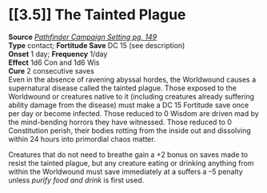 # [[3.5]] The Tainted Plague

**Source** [_Pathfinder Campaign Setting pg. 149_](http://paizo.com/store/downloads/pathfinder/pathfinderChronicles/35E/v5748btpy84eo)  
**Type** contact; **Fortitude Save** DC 15 (see description)  
**Onset** 1 day; **Frequency** 1/day  
**Effect** 1d6 Con and 1d6 Wis  
**Cure** 2 consecutive saves  
Even in the absence of ravening abyssal hordes, the Worldwound causes a supernatural disease called the tainted plague. Those exposed to the Worldwound or creatures native to it (including creatures already suffering ability damage from the disease) must make a DC 15 Fortitude save once per day or become infected. Those reduced to 0 Wisdom are driven mad by the mind-bending horrors they have witnessed. Those reduced to 0 Constitution perish, their bodies rotting from the inside out and dissolving within 24 hours into primordial chaos matter.  
  
Creatures that do not need to breathe gain a +2 bonus on saves made to resist the tainted plague, but any creature eating or drinking anything from within the Worldwound must save immediately at a suffers a –5 penalty unless _purify food and drink_ is first used.